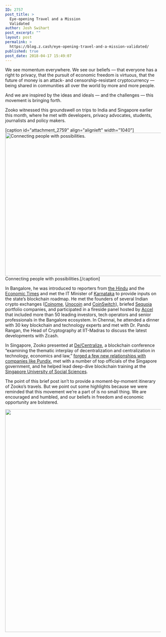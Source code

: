 ```yaml
---
ID: 2757
post_title: >
  Eye-opening Travel and a Mission
  Validated
author: Josh Swihart
post_excerpt: ""
layout: post
permalink: >
  https://blog.z.cash/eye-opening-travel-and-a-mission-validated/
published: true
post_date: 2018-04-17 15:49:07
---
```

<span style="font-weight: 400;">We see momentum everywhere. We see our beliefs — that everyone has a right to privacy, that the pursuit of economic freedom is virtuous, that the future of money is an attack- and censorship-resistant cryptocurrency — being shared in communities all over the world by more and more people.</span>

<span style="font-weight: 400;">And we are inspired by the ideas and ideals — and the challenges — this movement is bringing forth.</span>

<span style="font-weight: 400;">Zooko witnessed this groundswell on trips to India and Singapore earlier this month, where he met with developers, privacy advocates, students, journalists and policy makers.</span>

[caption id="attachment_2759" align="alignleft" width="1040"]<img class="wp-image-2759 size-full" src="https://blog.z.cash/wp-content/uploads/2018/04/India-and-Singapore.png" alt="Connecting people with possibilities." width="1040" height="463" /> Connecting people with possibilities.[/caption]

<span style="font-weight: 400;">In Bangalore, he was introduced to reporters from </span><a href="http://www.thehindu.com/"><span style="font-weight: 400;">the Hindu</span></a><span style="font-weight: 400;"> and the </span><a href="https://economictimes.indiatimes.com/"><span style="font-weight: 400;">Economic Times</span></a><span style="font-weight: 400;"> and met the IT Minister of </span><a href="https://en.wikipedia.org/wiki/Government_of_Karnataka"><span style="font-weight: 400;">Karnataka</span></a><span style="font-weight: 400;"> to provide inputs on the state’s blockchain roadmap. He met the founders of several Indian crypto exchanges (</span><a href="https://www.coinome.com/"><span style="font-weight: 400;">Coinome</span></a><span style="font-weight: 400;">, </span><a href="https://www.unocoin.com/"><span style="font-weight: 400;">Unocoin</span></a><span style="font-weight: 400;"> and </span><a href="https://coinswitch.co/"><span style="font-weight: 400;">CoinSwitch</span></a><span style="font-weight: 400;">), briefed </span><a href="https://www.sequoiacap.com/india/"><span style="font-weight: 400;">Sequoia</span></a><span style="font-weight: 400;"> portfolio companies, and participated in a fireside panel hosted by </span><a href="https://www.accel.com/"><span style="font-weight: 400;">Accel</span></a><span style="font-weight: 400;"> that included more than 50 leading investors, tech operators and senior professionals in the Bangalore ecosystem. In Chennai, he attended a dinner with 30 key blockchain and technology experts and met with Dr. Pandu Rangan, the Head of Cryptography at IIT-Madras to discuss the latest developments with Zcash.</span>

<span style="font-weight: 400;">In Singapore, Zooko presented at </span><a href="https://www.decentralize.sg/"><span style="font-weight: 400;">De/Centralize</span></a><span style="font-weight: 400;">, a blockchain conference “examining the thematic interplay of decentralization and centralization in technology, economics and law,” </span><a href="https://twitter.com/zibin/status/983272126667833344"><span style="font-weight: 400;">forged a few new relationships with companies like Pundix</span></a><span style="font-weight: 400;">, met with a number of top officials of the Singapore government, and he helped lead deep-dive blockchain training at the </span><a href="http://www.suss.edu.sg/"><span style="font-weight: 400;">Singapore University of Social Sciences</span></a><span style="font-weight: 400;">.</span>

<span style="font-weight: 400;">The point of this brief post isn’t to provide a moment-by-moment itinerary of Zooko’s travels. But we point out some highlights because we were reminded that this movement we’re a part of is no small thing. We are encouraged and humbled, and our beliefs in freedom and economic opportunity are bolstered.</span>

<img class="aligncenter wp-image-2760 size-full" style="font-size: 1rem;" src="https://blog.z.cash/wp-content/uploads/2018/04/Image-uploaded-from-iOS-8.jpg" alt="" width="1280" height="720" />